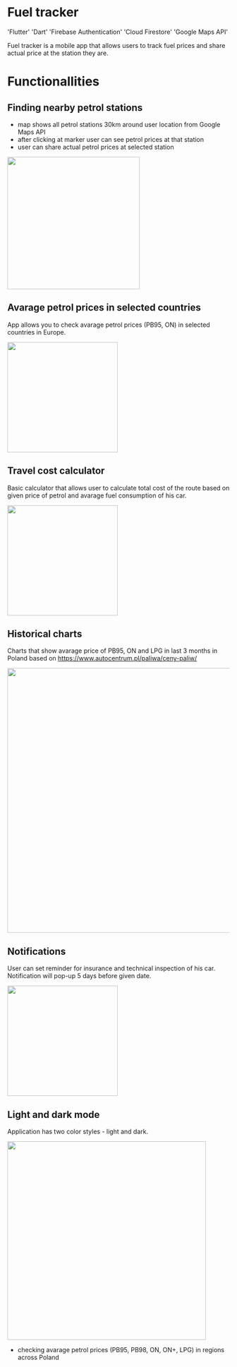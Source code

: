# Fuel tracker

'Flutter' 'Dart' 'Firebase Authentication' 'Cloud Firestore' 'Google Maps API'

Fuel tracker is a mobile app that allows users to track fuel prices and share actual price at the station they are.

# Functionallities

## Finding nearby petrol stations

- map shows all petrol stations 30km around user location from Google Maps API
- after clicking at marker user can see petrol prices at that station
- user can share actual petrol prices at selected station

<img src="screenshots/map_whole.jpg" width="300" />

## Avarage petrol prices in selected countries

App allows you to check avarage petrol prices (PB95, ON) in selected countries in Europe.

<img src="screenshots/prices_abroad.jpg" width="250" />

## Travel cost calculator

Basic calculator that allows user to calculate total cost of the route based on given price of petrol and avarage fuel consumption of his car.

<img src="screenshots/calculator.jpg" width="250" />

## Historical charts

Charts that show avarage price of PB95, ON and LPG in last 3 months in Poland based on https://www.autocentrum.pl/paliwa/ceny-paliw/

<img src="screenshots/price_history.jpg" width="600" />

## Notifications

User can set reminder for insurance and technical inspection of his car. Notification will pop-up 5 days before given date.

<img src="screenshots/reminders.jpg" width="250" />

## Light and dark mode

Application has two color styles - light and dark.

<img src="screenshots/light_dark.jpg" width="450" />




- checking avarage petrol prices (PB95, PB98, ON, ON+, LPG) in regions across Poland

